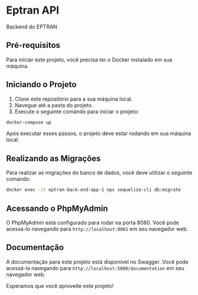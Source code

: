 # Eptran API

Backend do EPTRAN

## Pré-requisitos

Para iniciar este projeto, você precisa ter o Docker instalado em sua máquina.

## Iniciando o Projeto

1. Clone este repositório para a sua máquina local.
2. Navegue até a pasta do projeto.
3. Execute o seguinte comando para iniciar o projeto:

```bash
docker-compose up
```

Após executar esses passos, o projeto deve estar rodando em sua máquina local.

## Realizando as Migrações

Para realizar as migrações do banco de dados, você deve utilizar o seguinte comando:

```bash
docker exec -it eptran-back-end-app-1 npx sequelize-cli db:migrate
```

## Acessando o PhpMyAdmin

O PhpMyAdmin está configurado para rodar na porta 8080. Você pode acessá-lo navegando para `http://localhost:8081` em seu navegador web.

## Documentação

A documentação para este projeto está disponível no Swagger. Você pode acessá-la navegando para `http://localhost:5000/documentation` em seu navegador web.

Esperamos que você aproveite este projeto!

